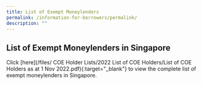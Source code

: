 ```yaml
---
title: List of Exempt Moneylenders
permalink: /information-for-borrowers/permalink/
description: ""
---
```

List of Exempt Moneylenders in Singapore
---
Click [here](/files/
COE Holder Lists/2022 List of COE Holders/List of COE Holders as at 1 Nov 2022.pdf){:target="_blank"} to view the complete list of exempt moneylenders in Singapore.